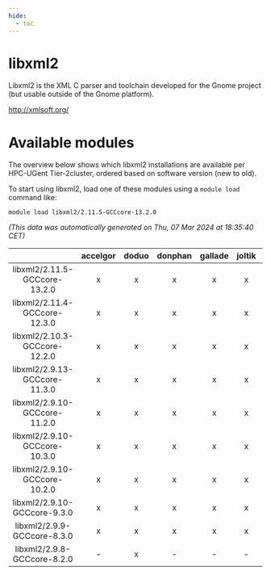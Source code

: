 ```yaml
---
hide:
  - toc
---
```


libxml2
=======


Libxml2 is the XML C parser and toolchain developed for the Gnome project (but usable outside of the Gnome platform).

http://xmlsoft.org/
# Available modules


The overview below shows which libxml2 installations are available per HPC-UGent Tier-2cluster, ordered based on software version (new to old).

To start using libxml2, load one of these modules using a `module load` command like:

```shell
module load libxml2/2.11.5-GCCcore-13.2.0
```

*(This data was automatically generated on Thu, 07 Mar 2024 at 18:35:40 CET)*  

| |accelgor|doduo|donphan|gallade|joltik|skitty|
| :---: | :---: | :---: | :---: | :---: | :---: | :---: |
|libxml2/2.11.5-GCCcore-13.2.0|x|x|x|x|x|x|
|libxml2/2.11.4-GCCcore-12.3.0|x|x|x|x|x|x|
|libxml2/2.10.3-GCCcore-12.2.0|x|x|x|x|x|x|
|libxml2/2.9.13-GCCcore-11.3.0|x|x|x|x|x|x|
|libxml2/2.9.10-GCCcore-11.2.0|x|x|x|x|x|x|
|libxml2/2.9.10-GCCcore-10.3.0|x|x|x|x|x|x|
|libxml2/2.9.10-GCCcore-10.2.0|x|x|x|x|x|x|
|libxml2/2.9.10-GCCcore-9.3.0|x|x|x|x|x|x|
|libxml2/2.9.9-GCCcore-8.3.0|x|x|x|x|x|x|
|libxml2/2.9.8-GCCcore-8.2.0|-|x|-|-|-|-|
